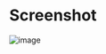# Screenshot
![image](https://github.com/Nischalx/Hare-Krishna-App/assets/92905757/3cbee6eb-cc9d-4a4f-b899-4723b186dd99)
